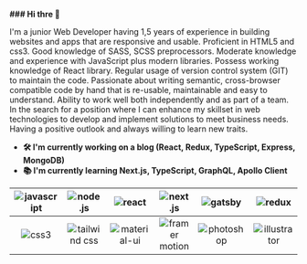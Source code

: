   **### Hi thre 👋**

I'm a junior Web Developer having 1,5 years of experience in building websites and apps that are responsive and usable. Proficient in HTML5 and css3. Good knowledge of SASS, SCSS preprocessors. Moderate knowledge and experience with JavaScript plus modern libraries. Possess working knowledge of React library.
Regular usage of version control system (GIT) to maintain the code. Passionate about writing semantic, cross-browser compatible code by hand that is re-usable, maintainable and easy to understand. Ability to work well both independently and as part of a team.
In the search for a position where I can enhance my skillset in web technologies to develop and implement solutions to meet business needs. Having a positive outlook and always willing to learn new traits. 

- **🛠 I'm currently working on a blog (React, Redux, TypeScript, Express, MongoDB)**
- **📚 I'm currently learning Next.js, TypeScript, GraphQL, Apollo Client**

| ![javascript](https://www.oleinikov.dev/project-icons/javascript.svg) | ![node.js](https://www.oleinikov.dev/project-icons/nodejs.svg) | ![react](https://www.oleinikov.dev/project-icons/react-js.svg) | ![next.js](https://www.oleinikov.dev/project-icons/next-js.svg) | ![gatsby](https://www.oleinikov.dev/project-icons/gatsby.svg) | ![redux](https://www.oleinikov.dev/project-icons/redux.svg) | ![express](https://www.oleinikov.dev/project-icons/express.svg) | ![mongodb](https://www.oleinikov.dev/project-icons/mongo-db.svg) | ![html5](https://www.oleinikov.dev/project-icons/html5.svg) |
|:--:|:--:|:--:|:--:|:--:|:--:|:--:|:--:|:--:|
| ![css3](https://www.oleinikov.dev/project-icons/CSS-3.svg) | ![tailwind css](https://www.oleinikov.dev/project-icons/tailwind-css.svg) | ![material-ui](https://www.oleinikov.dev/project-icons/material-ui.svg) | ![framer motion](https://www.oleinikov.dev/project-icons/framer.svg) | ![photoshop](https://www.oleinikov.dev/project-icons/photoshop-cc.svg) | ![illustrator](https://www.oleinikov.dev/project-icons/adobe-illustrator-cc.svg) | ![abode xd](https://www.oleinikov.dev/project-icons/adobe-xd.svg) | ![figma](https://www.oleinikov.dev/project-icons/figma.svg) |
